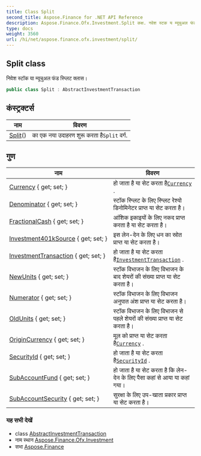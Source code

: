 ```yaml
---
title: Class Split
second_title: Aspose.Finance for .NET API Reference
description: Aspose.Finance.Ofx.Investment.Split कक्ष. नवेश स्टक य म्यूचुअल फंड स्प्लट क्लस
type: docs
weight: 3560
url: /hi/net/aspose.finance.ofx.investment/split/
---
```

## Split class

निवेश स्टॉक या म्यूचुअल फंड स्प्लिट क्लास।

```csharp
public class Split : AbstractInvestmentTransaction
```

## कंस्ट्रक्टर्स

| नाम | विवरण |
| --- | --- |
| [Split](split/)() | का एक नया उदाहरण शुरू करता है`Split` वर्ग. |

## गुण

| नाम | विवरण |
| --- | --- |
| [Currency](../../aspose.finance.ofx.investment/split/currency/) { get; set; } | हो जाता है या सेट करता है[`Currency`](./currency/) . |
| [Denominator](../../aspose.finance.ofx.investment/split/denominator/) { get; set; } | स्टॉक स्प्लिट के लिए स्प्लिट रेश्यो डिनोमिनेटर प्राप्त या सेट करता है। |
| [FractionalCash](../../aspose.finance.ofx.investment/split/fractionalcash/) { get; set; } | आंशिक इकाइयों के लिए नकद प्राप्त करता है या सेट करता है। |
| [Investment401kSource](../../aspose.finance.ofx.investment/split/investment401ksource/) { get; set; } | इस लेन-देन के लिए धन का स्रोत प्राप्त या सेट करता है। |
| [InvestmentTransaction](../../aspose.finance.ofx.investment/abstractinvestmenttransaction/investmenttransaction/) { get; set; } | हो जाता है या सेट करता है[`InvestmentTransaction`](../abstractinvestmenttransaction/investmenttransaction/) . |
| [NewUnits](../../aspose.finance.ofx.investment/split/newunits/) { get; set; } | स्टॉक विभाजन के लिए विभाजन के बाद शेयरों की संख्या प्राप्त या सेट करता है। |
| [Numerator](../../aspose.finance.ofx.investment/split/numerator/) { get; set; } | स्टॉक विभाजन के लिए विभाजन अनुपात अंश प्राप्त या सेट करता है। |
| [OldUnits](../../aspose.finance.ofx.investment/split/oldunits/) { get; set; } | स्टॉक विभाजन के लिए विभाजन से पहले शेयरों की संख्या प्राप्त या सेट करता है। |
| [OriginCurrency](../../aspose.finance.ofx.investment/split/origincurrency/) { get; set; } | मूल को प्राप्त या सेट करता है[`Currency`](./currency/) . |
| [SecurityId](../../aspose.finance.ofx.investment/split/securityid/) { get; set; } | हो जाता है या सेट करता है[`SecurityId`](./securityid/) . |
| [SubAccountFund](../../aspose.finance.ofx.investment/split/subaccountfund/) { get; set; } | हो जाता है या सेट करता है कि लेन-देन के लिए पैसा कहां से आया या कहां गया। |
| [SubAccountSecurity](../../aspose.finance.ofx.investment/split/subaccountsecurity/) { get; set; } | सुरक्षा के लिए उप-खाता प्रकार प्राप्त या सेट करता है। |

### यह सभी देखें

* class [AbstractInvestmentTransaction](../abstractinvestmenttransaction/)
* नाम स्थान [Aspose.Finance.Ofx.Investment](../../aspose.finance.ofx.investment/)
* सभा [Aspose.Finance](../../)


